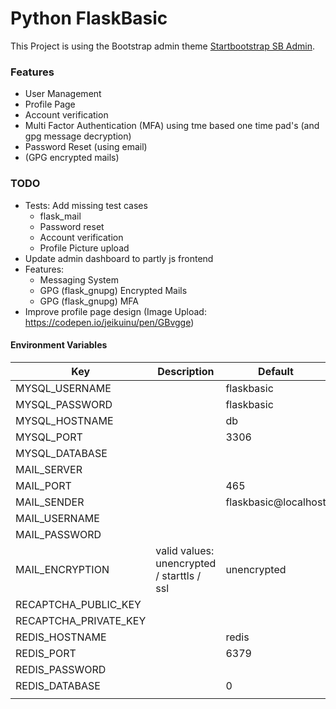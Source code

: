 # Python FlaskBasic
This Project is using the Bootstrap admin theme [Startbootstrap SB Admin](https://blackrockdigital.github.io/startbootstrap-sb-admin/index.html).

### Features
* User Management
* Profile Page
* Account verification
* Multi Factor Authentication (MFA) using tme based one time pad's (and gpg message decryption)
* Password Reset (using email)
* (GPG encrypted mails)

### TODO
* Tests: Add missing test cases
  * flask_mail
  * Password reset
  * Account verification
  * Profile Picture upload
* Update admin dashboard to partly js frontend
* Features:
  * Messaging System
  * GPG (flask_gnupg) Encrypted Mails
  * GPG (flask_gnupg) MFA
* Improve profile page design (Image Upload: https://codepen.io/jeikuinu/pen/GBvgge)

#### Environment Variables
| Key                   | Description                                | Default              |
|-----------------------|--------------------------------------------|----------------------|
| MYSQL_USERNAME        |                                            | flaskbasic           |
| MYSQL_PASSWORD        |                                            | flaskbasic           |
| MYSQL_HOSTNAME        |                                            | db                   |
| MYSQL_PORT            |                                            | 3306                 |
| MYSQL_DATABASE        |                                            |                      |
| MAIL_SERVER           |                                            |                      |
| MAIL_PORT             |                                            | 465                  |
| MAIL_SENDER           |                                            | flaskbasic@localhost |
| MAIL_USERNAME         |                                            |                      |
| MAIL_PASSWORD         |                                            |                      |
| MAIL_ENCRYPTION       | valid values: unencrypted / starttls / ssl | unencrypted          |
| RECAPTCHA_PUBLIC_KEY  |                                            |                      |
| RECAPTCHA_PRIVATE_KEY |                                            |                      |
| REDIS_HOSTNAME        |                                            | redis                |
| REDIS_PORT            |                                            | 6379                 |
| REDIS_PASSWORD        |                                            |                      |
| REDIS_DATABASE        |                                            | 0                    |
|                       |                                            |                      ||
